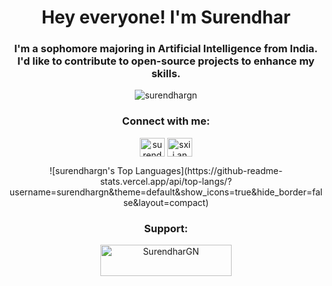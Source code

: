 <h1 align="center">Hey everyone! I'm Surendhar</h1>
<h3 align="center">I'm a sophomore majoring in Artificial Intelligence from India. I'd like to contribute to open-source projects to enhance my skills.</h3>

<p align="center"> <img src="https://komarev.com/ghpvc/?username=surendhargn&label=Profile%20views&color=0e75b6&style=flat" alt="surendhargn" /> </p>


<h3 align="center">Connect with me:</h3>
<p align="center">
<a href="https://linkedin.com/in/surendhar-gn-28a61a270/" target="_blank"><img align="center" src="https://raw.githubusercontent.com/rahuldkjain/github-profile-readme-generator/master/src/images/icons/Social/linked-in-alt.svg" alt="surendhar-gn-28a61a270/" height="30" width="40" /></a>
<a href="https://instagram.com/sxii.an" target="_blank"><img align="center" src="https://raw.githubusercontent.com/rahuldkjain/github-profile-readme-generator/master/src/images/icons/Social/instagram.svg" alt="sxii.an" height="30" width="40"  /></a>
</p>



<div align="center">![surendhargn's Top Languages](https://github-readme-stats.vercel.app/api/top-langs/?username=surendhargn&theme=default&show_icons=true&hide_border=false&layout=compact)</div>

<h3 align="center">Support:</h3>
<p align="center"><a href="https://www.buymeacoffee.com/SurendharGN"> <img align="center" src="https://cdn.buymeacoffee.com/buttons/v2/default-yellow.png" height="50" width="210" alt="SurendharGN" /></a></p>
